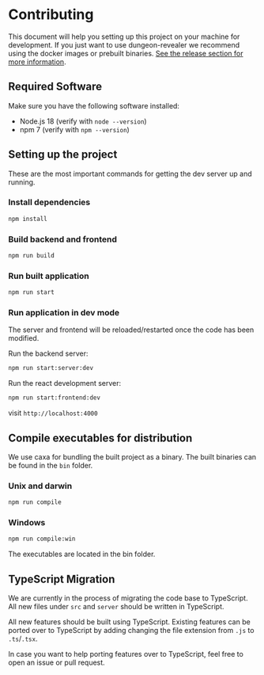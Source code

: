 # Contributing

This document will help you setting up this project on your machine for development. If you just want to use dungeon-revealer we recommend using the docker images or prebuilt binaries. [See the release section for more information](https://github.com/dungeon-revealer/dungeon-revealer/releases).

## Required Software

Make sure you have the following software installed:

- Node.js 18 (verify with `node --version`)
- npm 7 (verify with `npm --version`)

## Setting up the project

These are the most important commands for getting the dev server up and running.

### Install dependencies

```bash
npm install
```

### Build backend and frontend

```bash
npm run build
```

### Run built application

```bash
npm run start
```

### Run application in dev mode

The server and frontend will be reloaded/restarted once the code has been modified.

Run the backend server:

```bash
npm run start:server:dev
```

Run the react development server:

```bash
npm run start:frontend:dev
```

visit `http://localhost:4000`

## Compile executables for distribution

We use caxa for bundling the built project as a binary. The built binaries can be found in the `bin` folder.

### Unix and darwin

```bash
npm run compile
```

### Windows

```bash
npm run compile:win
```

The executables are located in the bin folder.

## TypeScript Migration

We are currently in the process of migrating the code base to TypeScript.
All new files under `src` and `server` should be written in TypeScript.

All new features should be built using TypeScript.
Existing features can be ported over to TypeScript by adding changing the file extension from `.js` to `.ts`/`.tsx`.

In case you want to help porting features over to TypeScript, feel free to open an issue or pull request.
